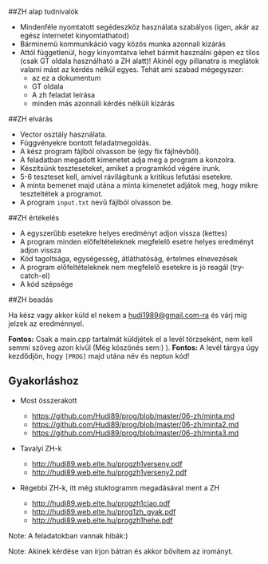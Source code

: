 ##ZH alap tudnivalók
* Mindenféle nyomtatott segédeszköz használata szabályos (igen, akár az egész internetet kinyomtathatod)
* Bárminemű kommunikáció vagy közös munka azonnali kizárás
* Attól függetlenül, hogy kinyomtatva lehet bármit használni gépen ez tilos (csak GT oldala használható a ZH alatt)! Akinél egy pillanatra is meglátok valami mást az kérdés nélkül egyes. Tehát ami szabad mégegyszer:
  * az ez a dokumentum
  * GT oldala
  * A zh feladat leírása
  * minden más azonnali kérdés nélküli kizárás

##ZH elvárás
* Vector osztály használata.
* Függvényekre bontott feladatmegoldás.
* A kész program fájlból olvasson be (egy fix fájlnévből).
* A feladatban megadott kimenetet adja meg a program a konzolra.
* Készítsünk teszteseteket, amiket a programkód végére írunk.
 * 5-6 teszteset kell, amivel rávilágítunk a kritikus lefutási esetekre.
 * A minta bemenet majd utána a minta kimenetet adjátok meg, hogy mikre teszteltétek a programot.
* A program ```input.txt``` nevű fájlból olvasson be.

##ZH értékelés
* A egyszerűbb esetekre helyes eredményt adjon vissza (kettes)
* A program minden előfeltételeknek megfelelő esetre helyes eredményt adjon vissza
* Kód tagoltsága, egységesség, átláthatóság, értelmes elnevezések
* A program előfeltételeknek nem megfelelő esetekre is jó reagál (try-catch-el)
* A kód szépsége


##ZH beadás

Ha kész vagy akkor küld el nekem a hudi1989@gmail.com-ra és várj míg jelzek az eredménnyel.

**Fontos:** Csak a main.cpp tartalmát küldjétek el a levél törzseként, nem kell semmi szöveg azon kívül (Még köszönés sem:) ).
**Fontos:** A levél tárgya úgy kezdődjön, hogy ```[PROG]``` majd utána név és neptun kód!

## Gyakorláshoz
* Most összerakott
  * https://github.com/Hudi89/prog/blob/master/06-zh/minta.md
  * https://github.com/Hudi89/prog/blob/master/06-zh/minta2.md
  * https://github.com/Hudi89/prog/blob/master/06-zh/minta3.md
* Tavalyi ZH-k 
  * http://hudi89.web.elte.hu/progzh1verseny.pdf
  * http://hudi89.web.elte.hu/progzh1verseny2.pdf

* Régebbi ZH-k, itt még stuktogramm megadásával ment a ZH
  * http://hudi89.web.elte.hu/progzh1ciao.pdf
  * http://hudi89.web.elte.hu/prog1zh_gyak.pdf
  * http://hudi89.web.elte.hu/progzh1hehe.pdf

Note: A feladatokban vannak hibák:)

Note: Akinek kérdése van írjon bátran és akkor bővítem az irományt.
